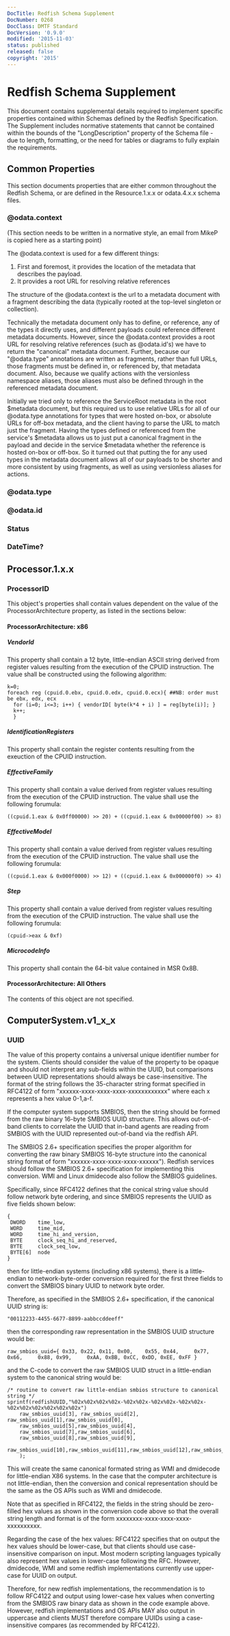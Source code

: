 ```yaml
---
DocTitle: Redfish Schema Supplement
DocNumber: 0268
DocClass: DMTF Standard
DocVersion: '0.9.0'
modified: '2015-11-03'
status: published
released: false
copyright: '2015'
---
```


# Redfish Schema Supplement

This document contains supplemental details required to implement specific properties contained within Schemas defined by the Redfish Specification.  The Supplement includes normative statements that cannot be contained within the bounds of the "LongDescription" property of the Schema file - due to length, formatting, or the need for tables or diagrams to fully explain the requirements.

## Common Properties

This section documents properties that are either common throughout the Redfish Schema, or are defined in the Resource.1.x.x or odata.4.x.x schema files.

### @odata.context

(This section needs to be written in a normative style, an email from MikeP is copied here as a starting point)

The @odata.context is used for a few different things:
1)	First and foremost, it provides the location of the metadata that describes the payload.
2)	It provides a root URL for resolving relative references

The structure of the @odata.context is the url to a metadata document with a fragment describing the data (typically rooted at the top-level singleton or collection).

Technically the metadata document only has to define, or reference, any of the types it directly uses, and different payloads could reference different metadata documents. However, since the @odata.context provides a root URL for resolving relative references (such as @odata.id's) we have to return the "canonical" metadata document.  Further, because our "@odata.type" annotations are written as fragments, rather than full URLs, those fragments must be defined in, or referenced by, that metadata document. Also, because we qualify actions with the versionless namespace aliases, those aliases must also be defined through <references> in the referenced metadata document.

Initially we tried only to reference the ServiceRoot metadata in the root $metadata document, but this required us to use relative URLs for all of our @odata.type annotations for types that were hosted on-box, or absolute URLs for off-box metadata, and the client having to parse the URL to match just the fragment. Having the types defined or referenced from the service's $metadata allows us to just put a canonical fragment in the payload and decide in the service $metadata whether the reference is hosted on-box or off-box.  So it turned out that putting the <References> for any used types in the metadata document allows all of our payloads to be shorter and more consistent by using fragments, as well as using versionless aliases for actions.

### @odata.type

### @odata.id

### Status

### DateTime?

## Processor.1.x.x

### ProcessorID

This object's properties shall contain values dependent on the value of the ProcessorArchitecture property, as listed in the sections below:

#### ProcessorArchitecture: x86

##### VendorId

This property shall contain a 12 byte, little-endian ASCII string derived from register values resulting from the execution of the CPUID instruction.  The value shall be constructed using the following algorithm:

~~~
k=0;
foreach reg (cpuid.0.ebx, cpuid.0.edx, cpuid.0.ecx){ ##NB: order must be ebx, edx, ecx
  for (i=0; i<=3; i++) { vendorID[ byte(k*4 + i) ] = reg[byte(i)]; }
  k++;
  }
~~~

##### IdentificationRegisters

This property shall contain the register contents resulting from the exeuction of the CPUID instruction.

##### EffectiveFamily

This property shall contain a value derived from register values resulting from the execution of the CPUID instruction.  The value shall use the following forumula:
~~~ 
((cpuid.1.eax & 0x0ff00000) >> 20) + ((cpuid.1.eax & 0x00000f00) >> 8)  
~~~

##### EffectiveModel

This property shall contain a value derived from register values resulting from the execution of the CPUID instruction.  The value shall use the following forumula:
~~~
((cpuid.1.eax & 0x000f0000) >> 12) + ((cpuid.1.eax & 0x000000f0) >> 4)
~~~

##### Step

This property shall contain a value derived from register values resulting from the execution of the CPUID instruction.  The value shall use the following forumula:
~~~
(cpuid->eax & 0xf)
~~~

##### MicrocodeInfo

This property shall contain the 64-bit value contained in MSR 0x8B.

#### ProcessorArchitecture: All Others

The contents of this object are not specified.

## ComputerSystem.v1\_x_x

### UUID

The value of this property contains a universal unique identifier number for the system.  Clients should consider the value of the property to be opaque and should not interpret any sub-fields within the UUID, but comparisons between UUID representations should always be case-insensitive.
The format of the string follows the 35-character string format specified in RFC4122 of form "xxxxxx-xxxx-xxxx-xxxx-xxxxxxxxxxxx" where each x represents a hex value 0-1,a-f.

If the computer system supports SMBIOS, then the string should be formed from the raw binary 16-byte SMBIOS UUID structure.  This allows out-of-band clients to correlate the UUID that in-band agents are reading from SMBIOS with the UUID represented out-of-band via the redfish API.

The SMBIOS 2.6+ specification specifies the proper algorithm for converting the raw binary SMBIOS 16-byte structure into the canonical  string format of form "xxxxxx-xxxx-xxxx-xxxx-xxxxxx").  Redfish services should follow the SMBIOS 2.6+ specification for implementing this conversion.
WMI and Linux dmidecode also follow the SMBIOS guidelines.

Specifically, since RFC4122 defines that the conical string value should follow network byte ordering, and since SMBIOS represents the UUID as five fields shown below:

    {
     DWORD    time_low,
     WORD     time_mid,
     WORD     time_hi_and_version,
     BYTE     clock_seq_hi_and_reserved,
     BYTE     clock_seq_low,
     BYTE[6]  node
    }
then for little-endian systems (including x86 systems), there is a little-endian to network-byte-order conversion required for the first three fields to convert the SMBIOS binary UUID to network byte order.

Therefore, as specified in the SMBIOS 2.6+ specification, if the canonical UUID string is:

    "00112233-4455-6677-8899-aabbccddeeff"
then the corresponding raw representation in the SMBIOS UUID structure would be:

    raw_smbios_uuid={ 0x33, 0x22, 0x11, 0x00,    0x55, 0x44,     0x77, 0x66,     0x88, 0x99,     0xAA, 0xBB, 0xCC, 0xDD, 0xEE, 0xFF }
and the C-code to convert the raw SMBIOS UUID struct in a little-endian system to the canonical string would be:

    /* routine to convert raw little-endian smbios structure to canonical string */
    sprintf(redfishUUID,"%02x%02x%02x%02x-%02x%02x-%02x%02x-%02x%02x-%02x%02x%02x%02x%02x%02x")
        raw_smbios_uuid[3], raw_smbios_uuid[2], raw_smbios_uuid[1],raw_smbios_uuid[0],
        raw_smbios_uuid[5],raw_smbios_uuid[4],
        raw_smbios_uuid[7],raw_smbios_uuid[6],
        raw_smbios_uuid[8],raw_smbios_uuid[9],
        raw_smbios_uuid[10],raw_smbios_uuid[11],raw_smbios_uuid[12],raw_smbios_uuid[13],raw_smbios_uuid[14],raw_smbios_uuid[15]
        );
    
This will create the same canonical formated string as WMI and dmidecode for little-endian X86 systems.
In the case that the computer architecture is not little-endian, then the conversion and conical representation should be the same as the OS APIs such as WMI and dmidecode.

Note that as specified in RFC4122, the fields in the string should be zero-filled hex values as shown in the conversion code above so that the overall string length and format is of the form xxxxxxxx-xxxx-xxxx-xxxx-xxxxxxxxxx.

Regarding the case of the hex values:  RFC4122 specifies that on output the hex values should be lower-case, but that clients should use case-insensitive comparison on input.  Most modern scripting languages typically also represent hex values in lower-case following the RFC.
However, dmidecode, WMI and some redfish implementations currently use upper-case for UUID on output.

Therefore, for new redfish implementations, the recommendation is to follow RFC4122 and output using lower-case hex values when converting from the SMBIOS raw binary data as shown in the code example above.
However, redfish implementations and OS APIs MAY also output in uppercase and clients MUST therefore compare UUIDs using a case-insensitive compares (as recommended by RFC4122).
